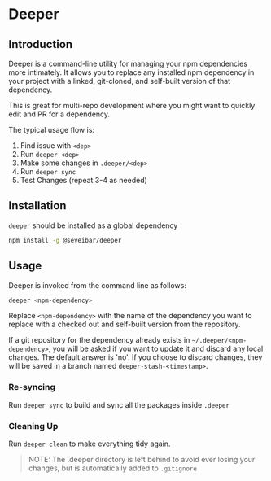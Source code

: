 # Deeper

## Introduction

Deeper is a command-line utility for managing your npm dependencies more intimately. It allows you to replace any installed npm dependency in your project with a linked, git-cloned, and self-built version of that dependency.

This is great for multi-repo development where you might want to quickly edit and PR for a dependency.

The typical usage flow is:

1. Find issue with `<dep>`
2. Run `deeper <dep>`
3. Make some changes in `.deeper/<dep>`
4. Run `deeper sync`
5. Test Changes (repeat 3-4 as needed)

## Installation

`deeper` should be installed as a global dependency

```bash
npm install -g @seveibar/deeper
```

## Usage

Deeper is invoked from the command line as follows:

```bash
deeper <npm-dependency>
```

Replace `<npm-dependency>` with the name of the dependency you want to replace with a checked out and self-built version from the repository.

If a git repository for the dependency already exists in `~/.deeper/<npm-dependency>`, you will be asked if you want to update it and discard any local changes. The default answer is 'no'. If you choose to discard changes, they will be saved in a branch named `deeper-stash-<timestamp>`.

### Re-syncing

Run `deeper sync` to build and sync all the packages inside `.deeper`

### Cleaning Up

Run `deeper clean` to make everything tidy again.

> NOTE: The .deeper directory is left behind to avoid ever losing your changes,
> but is automatically added to `.gitignore`
